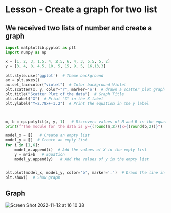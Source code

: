 # Lesson - Create a graph for two list
## We received two lists of number and create a graph 

```.py
import matplotlib.pyplot as plt
import numpy as np

x = [1, 2, 3, 1.5, 4, 2.5, 6, 4, 3, 5.5, 5, 2]
y = [3, 4, 8, 4.5, 10, 5, 15, 9, 5, 16,13,3]

plt.style.use('ggplot')  # Theme background
ax = plt.axes()
ax.set_facecolor("violet")  # Color background Violet
plt.scatter(x, y, color="r", marker='o')  # drawn a scatter plot graph in color red
plt.title("Scatter Plot of the data")  # Graph Title
plt.xlabel("X")  # Print "X" in the X label
plt.ylabel("Y=2.78x+-1.2")  # Print the equation in the y label



m, b = np.polyfit(x, y, 1)   # Discovers values of M and B in the equation and print
print(f"The module for the data is y={(round(m,2))}x+{(round(b,2))}")

model_x = []   # Create an empty list
model_y = []  # Create an empty list
for i in [1,6]:
    model_x.append(i)  # Add the values of X in the empty list
    y = m*i+b   # Equation 
    model_y.append(y)   # Add the values of y in the empty list


plt.plot(model_x, model_y, color='b', marker='.')  # Drawn the line in the graph in color blue
plt.show()  # Show graph
```

## Graph

![Screen Shot 2022-11-12 at 16 10 38](https://user-images.githubusercontent.com/111819437/201462205-a2236e3f-bfb5-42ce-933e-6c71df29f53e.png)

